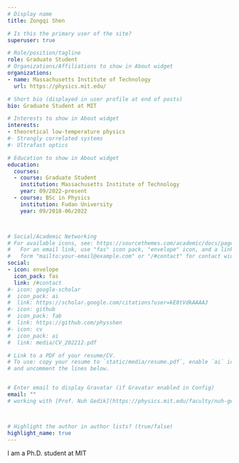 ```yaml
---
# Display name
title: Zongqi Shen

# Is this the primary user of the site?
superuser: true

# Role/position/tagline
role: Graduate Student
# Organizations/Affiliations to show in About widget
organizations:
- name: Massachusetts Institute of Technology
  url: https://physics.mit.edu/

# Short bio (displayed in user profile at end of posts)
bio: Graduate Student at MIT

# Interests to show in About widget
interests:
- theoretical low-temperature physics
#- Strongly correlated systems
#- Ultrafast optics

# Education to show in About widget
education:
  courses:
  - course: Graduate Student
    institution: Massachusetts Institute of Technology
    year: 09/2022-present
  - course: BSc in Physics
    institution: Fudan University
    year: 09/2018-06/2022



# Social/Academic Networking
# For available icons, see: https://sourcethemes.com/academic/docs/page-builder/#icons
#   For an email link, use "fas" icon pack, "envelope" icon, and a link in the
#   form "mailto:your-email@example.com" or "/#contact" for contact widget.
social:
- icon: envelope
  icon_pack: fas
  link: /#contact
#- icon: google-scholar
#  icon_pack: ai
#  link: https://scholar.google.com/citations?user=kE8tVdkAAAAJ
#- icon: github
#  icon_pack: fab
#  link: https://github.com/physshen
#- icon: cv
#  icon_pack: ai
#  link: media/CV_202212.pdf

# Link to a PDF of your resume/CV.
# To use: copy your resume to `static/media/resume.pdf`, enable `ai` icons in `params.toml`, 
# and uncomment the lines below.


# Enter email to display Gravatar (if Gravatar enabled in Config)
email: ""
# working with [Prof. Nuh Gedik](https://physics.mit.edu/faculty/nuh-gedik/). I got my bachelor degree in # Physics at [Fudan University](https://www.fudan.edu.cn/en/). My current research focuses on # understanding the emergent phenomena in strongly correlated systems with ultrafast techniques. 



# Highlight the author in author lists? (true/false)
highlight_name: true
---
```


I am a Ph.D. student at MIT


